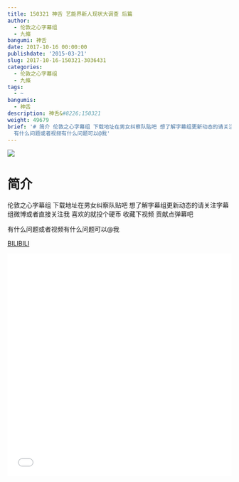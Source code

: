 ```yaml
---
title: 150321 神舌 艺能界新人现状大调查 后篇
author:
  - 伦敦之心字幕组
  - 九條
bangumi: 神舌
date: 2017-10-16 00:00:00
publishdate: '2015-03-21'
slug: 2017-10-16-150321-3036431
categories:
  - 伦敦之心字幕组
  - 九條
tags:
  - ~
bangumis:
  - 神舌
description: 神舌&#8226;150321
weight: 49679
brief: '# 简介 伦敦之心字幕组 下载地址在男女纠察队贴吧 想了解字幕组更新动态的请关注字幕组微博或者直接关注我 喜欢的就投个硬币 收藏下视频 贡献点弹幕吧
  有什么问题或者视频有什么问题可以@我'
---
```


![](https://i.imgur.com/sBgxtEH.jpg)

# 简介  
伦敦之心字幕组 下载地址在男女纠察队贴吧 想了解字幕组更新动态的请关注字幕组微博或者直接关注我 喜欢的就投个硬币 收藏下视频 贡献点弹幕吧


有什么问题或者视频有什么问题可以@我

  [BILIBILI](https://www.bilibili.com/video/av3036431/)


<div class="vcontainer">  <iframe class='video' src="//www.bilibili.com/blackboard/player.html?aid=3036431" width="100%" height="500" frameborder="0" allowfullscreen="allowfullscreen"></iframe></div>
